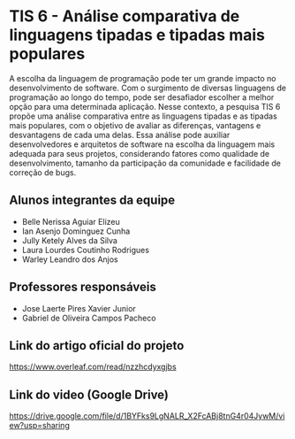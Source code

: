 # TIS 6 - Análise comparativa de linguagens tipadas e tipadas mais populares

A escolha da linguagem de programação pode ter um grande impacto no desenvolvimento de software. Com o surgimento de diversas linguagens de programação ao longo do tempo, pode ser desafiador escolher a melhor opção para uma determinada aplicação. 
Nesse contexto, a pesquisa TIS 6 propõe uma análise comparativa entre as linguagens tipadas e as tipadas mais populares, com o objetivo de avaliar as diferenças, vantagens e desvantagens de cada uma delas. Essa análise pode auxiliar desenvolvedores e arquitetos de software na escolha da linguagem mais adequada para seus projetos, considerando fatores como qualidade de desenvolvimento, tamanho da participação da comunidade e facilidade de correção de bugs.


## Alunos integrantes da equipe

* Belle Nerissa Aguiar Elizeu
* Ian Asenjo Dominguez Cunha
* Jully Ketely Alves da Silva
* Laura Lourdes Coutinho Rodrigues
* Warley Leandro dos Anjos

## Professores responsáveis

* Jose Laerte Pires Xavier Junior
* Gabriel de Oliveira Campos Pacheco

## Link do artigo oficial do projeto 
https://www.overleaf.com/read/nzzhcdyxgjbs

## Link do video (Google Drive)
https://drive.google.com/file/d/1BYFks9LgNALR_X2FcABj8tnG4r04JywM/view?usp=sharing
